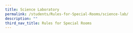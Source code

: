 ```yaml
---
title: Science Laboratory
permalink: /students/Rules-for-Special-Rooms/science-lab/
description: ""
third_nav_title: Rules for Special Rooms
---
```

